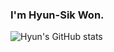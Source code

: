 ### I'm Hyun-Sik Won.

![Hyun's GitHub stats](https://github-readme-stats.vercel.app/api?username=dkqjrm&show_icons=true&theme=radical)
<!--
**dkqjrm/dkqjrm** is a ✨ _special_ ✨ repository because its `README.md` (this file) appears on your GitHub profile.

Here are some ideas to get you started:

- 🔭 I’m currently working on ...
- 🌱 I’m currently learning ...
- 👯 I’m looking to collaborate on ...
- 🤔 I’m looking for help with ...
- 💬 Ask me about ...
- 📫 How to reach me: ...
- 😄 Pronouns: ...
- ⚡ Fun fact: ...
-->
